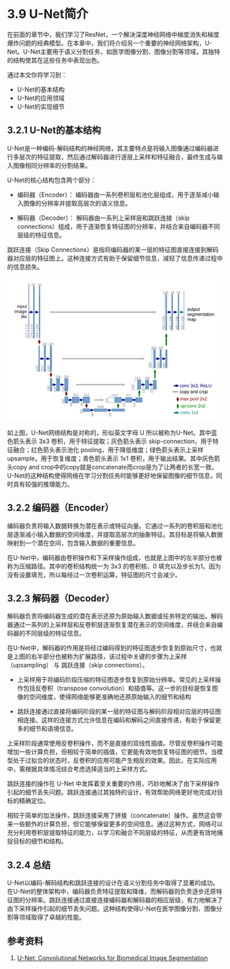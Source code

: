 # 3.9 U-Net简介
在前面的章节中，我们学习了ResNet，一个解决深度神经网络中梯度消失和梯度爆炸问题的经典模型。在本章中，我们将介绍另一个重要的神经网络架构，U-Net。U-Net主要用于语义分割任务，如医学图像分割、图像分割等领域，其独特的结构使其在这些任务中表现出色。

通过本文你将学习到：

- U-Net的基本结构
- U-Net的应用领域
- U-Net的实现细节
  
## 3.2.1 U-Net的基本结构
U-Net是一种编码-解码结构的神经网络，其主要特点是将输入图像通过编码器进行多层次的特征提取，然后通过解码器进行逐层上采样和特征融合，最终生成与输入图像相同分辨率的分割结果。

U-Net的核心结构包含两个部分：

- 编码器（Encoder）： 编码器由一系列卷积层和池化层组成，用于逐渐减小输入图像的分辨率并提取高层次的语义信息。

- 解码器（Decoder）： 解码器由一系列上采样层和跳跃连接（skip connections）组成，用于逐渐恢复特征图的分辨率，并结合来自编码器不同层级的特征信息。

跳跃连接（Skip Connections）是指将编码器的某一层的特征图直接连接到解码器对应层的特征图上。这种连接方式有助于保留细节信息，减轻了信息传递过程中的信息损失。

<div align=center><img src="./figures/unet.png" ></div>

如上图，U-Net网络结构是对称的，形似英文字母 U 所以被称为U-Net。其中蓝色箭头表示 3x3 卷积，用于特征提取；灰色箭头表示 skip-connection，用于特征融合；红色箭头表示池化 pooling，用于降低维度；绿色箭头表示上采样 upsample，用于恢复维度；青色箭头表示 1x1 卷积，用于输出结果。其中灰色箭头copy and crop中的copy就是concatenate而crop是为了让两者的长宽一致。U-Net的这种结构使得网络在学习分割任务时能够更好地保留图像的细节信息，同时具有较强的推理能力。


## 3.2.2 编码器（Encoder）

编码器负责将输入数据转换为潜在表示或特征向量。它通过一系列的卷积层和池化层逐渐减小输入数据的空间维度，并提取高层次的抽象特征。其目标是将输入数据映射到一个潜在空间，包含输入数据的重要信息。

在U-Net中，编码器由卷积操作和下采样操作组成，也就是上图中的左半部分也被称为压缩路径。其中的卷积结构统一为 3x3 的卷积核、0 填充以及步长为1。因为没有设置填充，所以每经过一次卷积运算，特征图的尺寸会减少。

## 3.2.3 解码器（Decoder）

解码器负责将编码器生成的潜在表示还原为原始输入数据或任务特定的输出。解码器通过一系列的上采样层和反卷积层逐渐恢复潜在表示的空间维度，并结合来自编码器的不同层级的特征信息。

在U-Net中，解码器的作用是将经过编码得到的特征图逐步恢复到原始尺寸，也就是上图的右半部分也被称为扩展路径，该过程中关键的步骤为上采样（upsampling） 与 跳跃连接（skip connections）。

- 上采样用于将编码阶段压缩的特征图逐步恢复到原始分辨率。常见的上采样操作包括反卷积（transpose convolution）和插值等。这一步的目标是恢复图像的空间维度，使得网络能够更准确地还原原始输入的细节和结构

- 跳跃连接通过直接将编码阶段的某一层的特征图与解码阶段相对应层的特征图相连接。这样的连接方式允许信息在编码和解码之间直接传递，有助于保留更多的细节和语境信息。


上采样阶段通常使用反卷积操作，而不是直接的双线性插值。尽管反卷积操作可能增加一些计算负担，但相较于简单的插值，它更能有效地恢复特征图的细节。当模型处于过拟合的状态时，反卷积的应用可能产生相反的效果。因此，在实际应用中，需根据具体情况综合考虑选择适当的上采样方式。

跳跃连接的操作在 U-Net 中发挥着至关重要的作用，巧妙地解决了由下采样操作引起的细节丢失问题。跳跃连接通过其独特的设计，有效帮助网络更好地完成对目标的精确定位。

相较于简单的加法操作，跳跃连接采用了拼接（concatenate）操作。虽然这会带来一些额外的计算负担，但它能够保留更多的空间信息。通过这种方式，网络可以充分利用卷积层提取特征的能力，以学习和融合不同层级的特征，从而更有效地捕捉目标的细节和结构。

## 3.2.4 总结
U-Net以编码-解码结构和跳跃连接的设计在语义分割任务中取得了显著的成功。在U-Net的整体架构中，编码器负责特征提取和降维，而解码器则负责逐步还原特征图的分辨率。跳跃连接通过直接连接编码器和解码器的相应层级，有力地解决了由下采样操作引起的细节丢失问题。这种结构使得U-Net在医学图像分割、图像分割等领域取得了卓越的性能。
## 参考资料
1. [U-Net: Convolutional Networks for Biomedical Image Segmentation](https://arxiv.org/abs/1505.04597)

